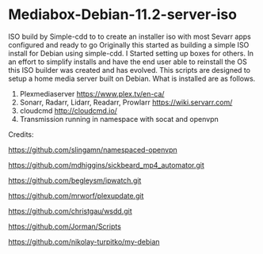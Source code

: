 # Mediabox-Debian-11.2-server-iso
ISO build by Simple-cdd to to create an installer iso with most Sevarr apps configured and ready to go 
Originally this started as building a simple ISO install for Debian using simple-cdd. I Started setting up boxes for others.
In an effort to simplify installs and have the end user able to reinstall the OS this ISO builder was created and
has evolved. 
This scripts are designed to setup a home media server built on Debian. What is installed are as follows.
1. Plexmediaserver https://www.plex.tv/en-ca/
2. Sonarr, Radarr, Lidarr, Readarr, Prowlarr
https://wiki.servarr.com/
3. cloudcmd 
http://cloudcmd.io/
4. Transmission running in namespace with socat and openvpn

Credits:


https://github.com/slingamn/namespaced-openvpn

https://github.com/mdhiggins/sickbeard_mp4_automator.git

https://github.com/begleysm/ipwatch.git 

https://github.com/mrworf/plexupdate.git 

https://github.com/christgau/wsdd.git

https://github.com/Jorman/Scripts

https://github.com/nikolay-turpitko/my-debian

